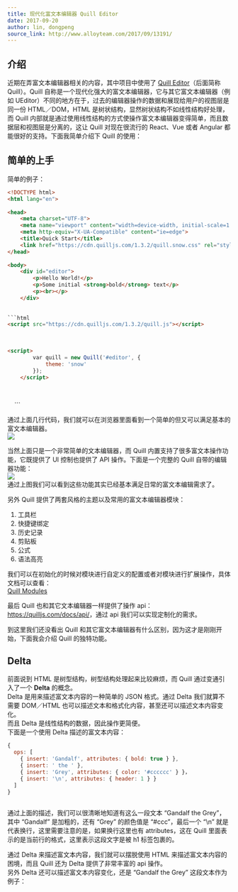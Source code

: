 ```yaml
---
title: 现代化富文本编辑器 Quill Editor
date: 2017-09-20
author: lin, dongpeng
source_link: http://www.alloyteam.com/2017/09/13191/
---
```


<!-- {% raw %} - for jekyll -->

## 介绍

近期在弄富文本编辑器相关的内容，其中项目中使用了 [Quill Editor](https://quilljs.com/)（后面简称 Quill）。Quill 自称是一个现代化强大的富文本编辑器，它与其它富文本编辑器（例如 UEditor）不同的地方在于，过去的编辑器操作的数据和展现给用户的视图层是同一份 HTML／DOM，HTML 是树状结构，显然树状结构不如线性结构好处理，而 Quill 内部就是通过使用线性结构的方式使操作富文本编辑器变得简单，而且数据层和视图层是分离的，这让 Quill 对现在很流行的 React、Vue 或者 Angular 都能很好的支持。下面我简单介绍下 Quill 的使用：  

## 简单的上手

简单的例子：

````html
<!DOCTYPE html>
<html lang="en">
 
<head>
    <meta charset="UTF-8">
    <meta name="viewport" content="width=device-width, initial-scale=1.0">
    <meta http-equiv="X-UA-Compatible" content="ie=edge">
    <title>Quick Start</title>
    <link href="https://cdn.quilljs.com/1.3.2/quill.snow.css" rel="stylesheet">
</head>
 
<body>
    <div id="editor">
        <p>Hello World!</p>
        <p>Some initial <strong>bold</strong> text</p>
        <p><br></p>
    </div>
 
    
```html
<script src="https://cdn.quilljs.com/1.3.2/quill.js"></script>
````

    

```html
<script>
        var quill = new Quill('#editor', {
            theme: 'snow'
        });
    </script>
```

 

</body>
 
</html>
 
```

通过上面几行代码，我们就可以在浏览器里面看到一个简单的但又可以满足基本的富文本编辑器。  
![](http://www.alloyteam.com/2017/09/13191/quill-editor/quick-start.png)

当然上面只是一个非常简单的文本编辑器，而 Quill 内置支持了很多富文本操作功能，它既提供了 UI 控制也提供了 API 操作。下面是一个完整的 Quill 自带的编辑器功能：  
![](http://www.alloyteam.com/2017/09/13191/quill-editor/formats.png)  
通过上图我们可以看到这些功能其实已经基本满足日常的富文本编辑需求了。

另外 Quill 提供了两套风格的主题以及常用的富文本编辑器模块：  
1. 工具栏  
2. 快捷键绑定  
3. 历史记录  
4. 剪贴板  
5. 公式  
6. 语法高亮

我们可以在初始化的时候对模块进行自定义的配置或者对模块进行扩展操作，具体文档可以查看：  
[Quill Modules](https://quilljs.com/docs/modules/)

最后 Quill 也和其它文本编辑器一样提供了操作 api：  
<https://quilljs.com/docs/api/>，通过 api 我们可以实现定制化的需求。

到这里我们还没看出 Quill 和其它富文本编辑器有什么区别，因为这才是刚刚开始，下面我会介绍 Quill 的独特功能。

## Delta

前面说到 HTML 是树型结构，树型结构处理起来比较麻烦，而 Quill 通过变通引入了一个 **Delta** 的概念。  
Delta 是用来描述富文本内容的一种简单的 JSON 格式。通过 Delta 我们就算不需要 DOM／HTML 也可以描述文本和格式化内容，甚至还可以描述文本内容变化。  
而且 Delta 是线性结构的数据，因此操作更简便。  
下面是一个使用 Delta 描述的富文本内容：

```javascript
{
  ops: [
    { insert: 'Gandalf', attributes: { bold: true } },
    { insert: ' the ' },
    { insert: 'Grey', attributes: { color: '#cccccc' } }，
    { insert: '\n', attributes: { header: 1 } }
  ]
}
 
```

通过上面的描述，我们可以很清晰地知道有这么一段文本 “Gandalf the Grey”，其中 “Gandalf” 是加粗的，还有 “Grey” 的颜色值是 “#ccc”，最后一个 “\\n” 就是代表换行，这里需要注意的是，如果换行这里也有 attributes，这在 Quill 里面表示的是当前行的格式，这里表示这段文字是被 h1 标签包裹的。

通过 Delta 来描述富文本内容，我们就可以摆脱使用 HTML 来描述富文本内容的困境，而且 Quill 还为 Delta 提供了非常丰富的 api 操作。  
另外 Delta 还可以描述富文本内容变化，还是 “Gandalf the Grey” 这段文本作为例子：


<!-- {% endraw %} - for jekyll -->